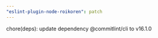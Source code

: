 ```yaml
---
"eslint-plugin-node-roikoren": patch
---
```


chore(deps): update dependency @commitlint/cli to v16.1.0
